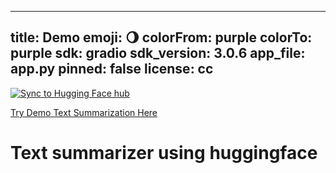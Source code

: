  ---
title: Demo
emoji: 🌖
colorFrom: purple
colorTo: purple
sdk: gradio
sdk_version: 3.0.6
app_file: app.py
pinned: false
license: cc
---


[![Sync to Hugging Face hub](https://github.com/TheOphige/hugging-face-demo2/actions/workflows/main.yml/badge.svg)](https://github.com/TheOphige/hugging-face-demo2/actions/workflows/main.yml)


[Try Demo Text Summarization Here](https://huggingface.co/spaces/TheOphige/demo2)


# Text summarizer using huggingface
